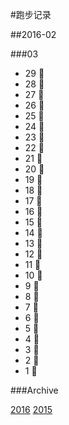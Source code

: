 #跑步记录

##2016-02

###03
* 29 🙇
* 28 🙇
* 27 💪
* 26 🙇
* 25 🙇
* 24 💪
* 23 🙇
* 22 💪
* 21 🏃
* 20 🙇
* 19 🙇
* 18 🙇
* 17 🙇
* 16 💪
* 15 💪
* 14 🏃
* 13 🙇
* 12 🙇
* 11 🙇
* 10 🙇
* 9 🙇
* 8 💪
* 7 🙇
* 6 💪
* 5 💪
* 4 🙇
* 3 🙇
* 2 🙇
* 1 🙇


###Archive

[2016](/archive/2016.md)
[2015](/archive/2015.md)
